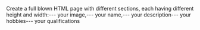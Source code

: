 Create a full blown HTML page with different sections, each having different height and width:--- your image,--- your name,--- your description--- your hobbies--- your qualifications
